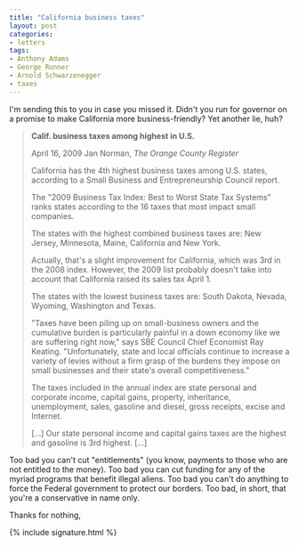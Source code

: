 ```yaml
---
title: "California business taxes"
layout: post
categories:
- letters
tags:
- Anthony Adams
- George Runner
- Arnold Schwarzenegger
- taxes
---
```


I'm sending this to you in case you missed it. Didn't you run for governor on a promise to make California more business-friendly? Yet another lie, huh?

> **Calif. business taxes among highest in U.S.**
>
> April 16, 2009 Jan Norman, *The Orange County Register*
>
> California has the 4th highest business taxes among U.S. states, according to a Small Business and Entrepreneurship Council report.
>
> The "2009 Business Tax Index: Best to Worst State Tax Systems" ranks states according to the 16 taxes that most impact small companies.
>
> The states with the highest combined business taxes are: New Jersey, Minnesota, Maine, California and New York.
>
> Actually, that's a slight improvement for California, which was 3rd in the 2008 index. However, the 2009 list probably doesn't take into account that California raised its sales tax April 1.
>
> The states with the lowest business taxes are: South Dakota, Nevada, Wyoming, Washington and Texas.
>
> "Taxes have been piling up on small-business owners and the cumulative burden is particularly painful in a down economy like we are suffering right now," says SBE Council Chief Economist Ray Keating. "Unfortunately, state and local officials continue to increase a variety of levies without a firm grasp of the burdens they impose on small businesses and their state's overall competitiveness."
>
> The taxes included in the annual index are state personal and corporate income, capital gains, property, inheritance, unemployment, sales, gasoline and diesel, gross receipts, excise and Internet.
>
> \[...\] Our state personal income and capital gains taxes are the highest and gasoline is 3rd highest. \[...\]

Too bad you can't cut "entitlements" (you know, payments to those who are not entitled to the money). Too bad you can cut funding for any of the myriad programs that benefit illegal aliens. Too bad you can't do anything to force the Federal government to protect our borders. Too bad, in short, that you're a conservative in name only.

Thanks for nothing,

{% include signature.html %}
